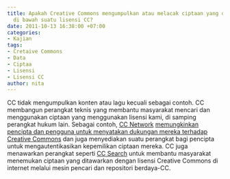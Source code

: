 ```yaml
---
title: Apakah Creative Commons mengumpulkan atau melacak ciptaan yang dilisensikan
  di bawah suatu lisensi CC?
date: 2011-10-13 16:38:00 +07:00
categories:
- Kajian
tags:
- Cretaive Commons
- Data
- Ciptaa
- Lisensi
- Lisensi CC
author: nita
---
```


CC tidak mengumpulkan konten atau lagu kecuali sebagai contoh. CC membangun perangkat teknis yang membantu masyarakat mencari dan menggunakan ciptaan yang menggunakan lisensi kami, di samping perangkat hukum lain. Sebagai contoh, [CC Network](https://creativecommons.net/) [memungkinkan pencipta dan pengguna untuk menyatakan dukungan mereka terhadap Creative Commons](http://creativecommons.org/weblog/entry/10043) dan juga menyediakan suatu perangkat bagi pencipta untuk mengautentikasikan kepemilikan ciptaan mereka. CC juga menawarkan perangkat seperti [CC Search](http://search.creativecommons.org/) untuk membantu masyarakat menemukan ciptaan yang ditawarkan dengan lisensi Creative Commons di internet melalui mesin pencari dan repositori berdaya-CC.